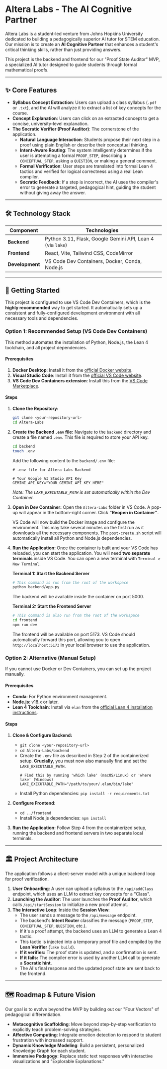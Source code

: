 # Altera Labs - The AI Cognitive Partner

Altera Labs is a student-led venture from Johns Hopkins University dedicated to building a pedagogically superior AI tutor for STEM education. Our mission is to create an **AI Cognitive Partner** that enhances a student's critical thinking skills, rather than just providing answers.

This project is the backend and frontend for our "Proof State Auditor" MVP, a specialized AI tutor designed to guide students through formal mathematical proofs.

---

## ✨ Core Features

* **Syllabus Concept Extraction**: Users can upload a class syllabus (`.pdf` or `.txt`), and the AI will analyze it to extract a list of key concepts for the course.
* **Concept Explanation**: Users can click on an extracted concept to get a concise, university-level explanation.
* **The Socratic Verifier (Proof Auditor)**: The cornerstone of the application.
    * **Natural Language Interaction**: Students propose their next step in a proof using plain English or describe their conceptual thinking.
    * **Intent-Aware Routing**: The system intelligently determines if the user is attempting a formal `PROOF_STEP`, describing a `CONCEPTUAL_STEP`, asking a `QUESTION`, or making a general comment.
    * **Formal Verification**: User steps are translated into formal Lean 4 tactics and verified for logical correctness using a real Lean compiler.
    * **Socratic Feedback**: If a step is incorrect, the AI uses the compiler's error to generate a targeted, pedagogical hint, guiding the student without giving away the answer.

---

## 🛠️ Technology Stack

| Component          | Technologies                                                     |
| ------------------ | ---------------------------------------------------------------- |
| **Backend** | Python 3.11, Flask, Google Gemini API, Lean 4 (via `lake`)       |
| **Frontend** | React, Vite, Tailwind CSS, CodeMirror                            |
| **Development** | VS Code Dev Containers, Docker, Conda, Node.js                   |

---

## 🚀 Getting Started

This project is configured to use VS Code Dev Containers, which is the **highly recommended** way to get started. It automatically sets up a consistent and fully-configured development environment with all necessary tools and dependencies.

### Option 1: Recommended Setup (VS Code Dev Containers)

This method automates the installation of Python, Node.js, the Lean 4 toolchain, and all project dependencies.

#### Prerequisites

1.  **Docker Desktop**: Install it from the [official Docker website](https://www.docker.com/products/docker-desktop/).
2.  **Visual Studio Code**: Install it from the [official VS Code website](https://code.visualstudio.com/).
3.  **VS Code Dev Containers extension**: Install this from the [VS Code Marketplace](https://marketplace.visualstudio.com/items?itemName=ms-vscode-remote.remote-containers).

#### Steps

1.  **Clone the Repository:**
    ```bash
    git clone <your-repository-url>
    cd Altera-Labs
    ```

2.  **Create the Backend `.env` file:**
    Navigate to the `backend` directory and create a file named `.env`. This file is required to store your API key.
    ```bash
    cd backend
    touch .env
    ```
    Add the following content to the `backend/.env` file:
    ```dotenv
    # .env file for Altera Labs Backend

    # Your Google AI Studio API Key
    GEMINI_API_KEY="YOUR_GEMINI_API_KEY_HERE"
    ```
    *Note: The `LAKE_EXECUTABLE_PATH` is set automatically within the Dev Container.*

3.  **Open in Dev Container:**
    Open the `Altera-Labs` folder in VS Code. A pop-up will appear in the bottom-right corner. Click **"Reopen in Container"**.

    VS Code will now build the Docker image and configure the environment. This may take several minutes on the first run as it downloads all the necessary components. The `post-create.sh` script will automatically install all Python and Node.js dependencies.

4.  **Run the Application:**
    Once the container is built and your VS Code has reloaded, you can start the application. You will need **two separate terminals** inside VS Code. You can open a new terminal with `Terminal > New Terminal`.

    **Terminal 1: Start the Backend Server**
    ```bash
    # This command is run from the root of the workspace
    python backend/app.py
    ```
    The backend will be available inside the container on port 5000.

    **Terminal 2: Start the Frontend Server**
    ```bash
    # This command is also run from the root of the workspace
    cd frontend
    npm run dev
    ```
    The frontend will be available on port 5173. VS Code should automatically forward this port, allowing you to open `http://localhost:5173` in your local browser to use the application.

### Option 2: Alternative (Manual Setup)

If you cannot use Docker or Dev Containers, you can set up the project manually.

#### Prerequisites

* **Conda**: For Python environment management.
* **Node.js**: v18.x or later.
* **Lean 4 Toolchain**: Install via `elan` from the [official Lean 4 installation instructions](https://lean-lang.org/install/).

#### Steps

1.  **Clone & Configure Backend:**
    * `git clone <your-repository-url>`
    * `cd Altera-Labs/backend`
    * Create the `.env` file as described in Step 2 of the containerized setup. **Crucially**, you must now also manually find and set the `LAKE_EXECUTABLE_PATH`.
        ```dotenv
        # Find this by running 'which lake' (macOS/Linux) or 'where lake' (Windows)
        LAKE_EXECUTABLE_PATH="/path/to/your/.elan/bin/lake"
        ```
    * Install Python dependencies: `pip install -r requirements.txt`

2.  **Configure Frontend:**
    * `cd ../frontend`
    * Install Node.js dependencies: `npm install`

3.  **Run the Application:**
    Follow Step 4 from the containerized setup, running the backend and frontend servers in two separate local terminals.

---

## 🏛️ Project Architecture

The application follows a client-server model with a unique backend loop for proof verification.

1.  **User Onboarding**: A user can upload a syllabus to the `/api/addClass` endpoint, which uses an LLM to extract key concepts for a "Class".
2.  **Launching the Auditor**: The user launches the **Proof Auditor**, which calls `/api/startSession` to initialize a new proof attempt.
3.  **The Interactive Loop**: Inside the **Session View**:
    * The user sends a message to the `/api/message` endpoint.
    * The backend's **Intent Router** classifies the message (`PROOF_STEP`, `CONCEPTUAL_STEP`, `QUESTION`, etc.).
    * If it's a proof attempt, the backend uses an LLM to generate a Lean 4 tactic.
    * This tactic is injected into a temporary proof file and compiled by the **Lean Verifier** (`lake build`).
    * **If it verifies:** The proof state is updated, and a confirmation is sent.
    * **If it fails:** The compiler error is used by another LLM call to generate a **Socratic hint**.
    * The AI's final response and the updated proof state are sent back to the frontend.

---

## 🗺️ Roadmap & Future Vision

Our goal is to evolve beyond the MVP by building out our "Four Vectors" of pedagogical differentiation.

* **Metacognitive Scaffolding**: Move beyond step-by-step verification to explicitly teach problem-solving strategies.
* **Affective Computing**: Integrate emotion detection to respond to student frustration with increased support.
* **Dynamic Knowledge Modeling**: Build a persistent, personalized Knowledge Graph for each student.
* **Immersive Pedagogy**: Replace static text responses with interactive visualizations and "Explorable Explanations."

